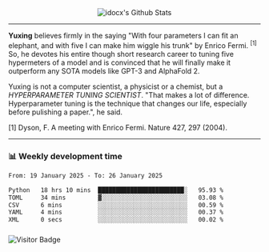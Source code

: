 <div align="center">
    <img align="center" src="https://github-readme-stats.vercel.app/api?username=idocx&show_icons=true&count_private=true&hide_border=true" alt="idocx's Github Stats"></img>
</div>

---

**Yuxing** believes firmly in the saying "With four parameters I can fit an elephant, and with five I can make him wiggle his trunk" by Enrico Fermi. <sup>[1]</sup> So, he devotes his entire though short research career to tuning five hypermeters of a model and is convinced that he will finally make it outperform any SOTA models like GPT-3 and AlphaFold 2.

Yuxing is not a computer scientist, a physicist or a chemist, but a *HYPERPARAMETER TUNING SCIENTIST*. "That makes a lot of difference. Hyperparameter tuning is the technique that changes our life, especially before pulishing a paper.", he said.

[1] Dyson, F. A meeting with Enrico Fermi. Nature 427, 297 (2004).


---

### 📊 Weekly development time
<!--START_SECTION:waka-->

```txt
From: 19 January 2025 - To: 26 January 2025

Python   18 hrs 10 mins  ████████████████████████░   95.93 %
TOML     34 mins         ▓░░░░░░░░░░░░░░░░░░░░░░░░   03.08 %
CSV      6 mins          ░░░░░░░░░░░░░░░░░░░░░░░░░   00.59 %
YAML     4 mins          ░░░░░░░░░░░░░░░░░░░░░░░░░   00.37 %
XML      0 secs          ░░░░░░░░░░░░░░░░░░░░░░░░░   00.02 %
```

<!--END_SECTION:waka-->

### 

![Visitor Badge](https://visitor-badge.laobi.icu/badge?page_id=idocx.idocx)